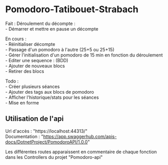 # Pomodoro-Tatibouet-Strabach

Fait :
    Déroulement du décompte : <br>
        - Démarrer et mettre en pause un décompte <br>

En cours : <br>
    - Réinitialiser décompte <br>
    - Passage d'un pomodoro à l'autre (25+5 ou 25+15) <br>
    - Gérer l'initialisation d'un pomodoro de 15 min en fonction du déroulement <br>
    - Editer une sequence : (BDD) <br>
        - Ajouter de nouveaux blocs <br>
        - Retirer des blocs <br>

Todo : <br>
    - Créer plusieurs séances <br>
    - Ajouter des tags aux blocs de pomodoro <br>
    - Afficher l'historique/stats pour les séances <br>
    - Mise en forme <br>
    
## Utilisation de l'api

Url d'accès : "https://localhost:44313/" <br>
Documentation : "https://app.swaggerhub.com/apis-docs/DotnetProject/PomodoroAPI/1.0.0" <br>

Les différentes routes apparaissent en commentaire de chaque fonction dans les Controllers du projet "Pomodoro-api"
